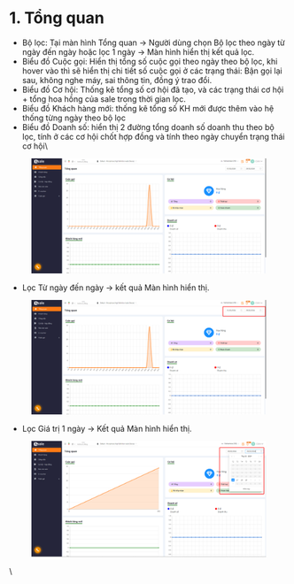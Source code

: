# 1. Tổng quan

* Bộ lọc: Tại màn hình Tổng quan → Người dùng chọn Bộ lọc theo ngày từ ngày đến ngày hoặc lọc 1 ngày → Màn hình hiển thị kết quả lọc.
* Biểu đồ Cuộc gọi: Hiển thị tổng số cuộc gọi theo ngày theo bộ lọc, khi hover vào thì sẽ hiển thị chi tiết số cuộc gọi ở các trạng thái: Bận gọi lại sau, không nghe máy, sai thông tin, đồng ý trao đổi.
* Biểu đồ Cơ hội: Thống kê tổng số cơ hội đã tạo, và các trạng thái cơ hội + tổng hoa hồng của sale trong thời gian lọc.
* Biểu đồ Khách hàng mới: thống kê tổng số KH mới được thêm vào hệ thống từng ngày theo bộ lọc
* Biểu đồ Doanh số: hiển thị 2 đường tổng doanh số doanh thu theo bộ lọc, tính ở các cơ hội chốt hợp đồng và tính theo ngày chuyển trạng thái cơ hội\


<figure><img src="../../../.gitbook/assets/image (868).png" alt=""><figcaption></figcaption></figure>

* Lọc Từ ngày đến ngày → kết quả Màn hình hiển thị.

<figure><img src="../../../.gitbook/assets/image (869).png" alt=""><figcaption></figcaption></figure>

* Lọc Giá trị 1 ngày → Kết quả Màn hình hiển thị.

<figure><img src="../../../.gitbook/assets/image (867).png" alt=""><figcaption></figcaption></figure>

\
